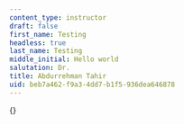 ```yaml
---
content_type: instructor
draft: false
first_name: Testing
headless: true
last_name: Testing
middle_initial: Hello world
salutation: Dr.
title: Abdurrehman Tahir
uid: beb7a462-f9a3-4dd7-b1f5-936dea646878
---
```

{}